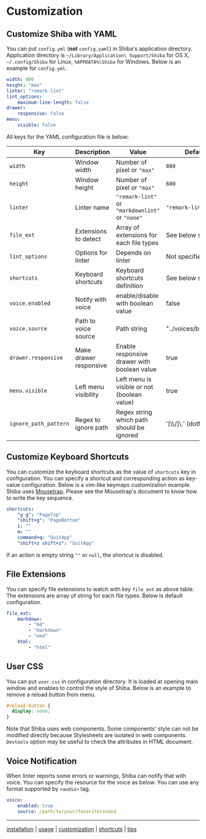 Customization
=============

## Customize Shiba with YAML

You can put `config.yml` (__not__ `config.yaml`) in Shiba's application directory.  Application directory is `~/Library/Application\ Support/Shiba` for OS X, `~/.config/Shiba` for Linux, `%APPDATA%\Shiba` for Windows.
Below is an example for `config.yml`.

```YAML
width: 800
height: "max"
linter: "remark-lint"
lint_options:
    maximum-line-length: false
drawer:
    responsive: false
menu:
    visible: false
```

All keys for the YAML configuration file is below:

| Key                   | Description            | Value                                           | Default                 |
| --------------------- | ---------------------- | ----------------------------------------------- | ----------------------- |
| `width`               | Window width           | Number of pixel or `"max"`                      | `800`                   |
| `height`              | Window height          | Number of pixel or `"max"`                      | `600`                   |
| `linter`              | Linter name            | `"remark-lint"` or `"markdownlint"` or `"none"` | `"remark-lint"`         |
| `file_ext`            | Extensions to detect   | Array of extensions for each file types         | See below section       |
| `lint_options`        | Options for linter     | Depends on linter                               | Not specified           |
| `shortcuts`           | Keyboard shortcuts     | Keyboard shortcuts definition                   | See below section       |
| `voice.enabled`       | Notify with voice      | enable/disable with boolean value               | false                   |
| `voice.source`        | Path to voice source   | Path string                                     | "../voices/bow.mp3"     |
| `drawer.responsive`   | Make drawer responsive | Enable responsive drawer with boolean value     | true                    |
| `menu.visible`        | Left menu visibility   | Left menu is visible or not (boolean value)     | true                    |
| `ignore_path_pattern` | Regex to ignore  path  | Regex string which path should be ignored       | '[\\\\/]\\.' (dotfiles) |


## Customize Keyboard Shortcuts

You can customize the keyboard shortcuts as the value of `shortcuts` key in configuration.  You can specify a shortcut and corresponding action as key-value configuration.
Below is a vim-like keymaps customization example.
Shiba uses [Mousetrap](https://craig.is/killing/mice). Please see the Mousetrap's document to know how to write the key sequence.

```yaml
shortcuts:
    "g g": "PageTop"
    "shift+g": "PageBottom"
    i: ""
    m: ""
    command+q: "QuitApp"
    "shift+z shift+z": "QuitApp"
```

If an action is empty string `""` or `null`, the shortcut is disabled.

## File Extensions

You can specify file extensions to watch with key `file_ext` as above table.
The extensions are array of string for each file types.  Below is default configuration.

```yaml
file_ext:
    markdown:
        - "md"
        - "markdown"
        - "mkd"
    html:
        - "html"
```

## User CSS

You can put `user.css` in configuration directory.  It is loaded at opening main window and enables to control the style of Shiba.  Below is an example to remove a reload button from menu.

```css
#reload-button {
  display: none;
}
```

Note that Shiba uses web components.  Some components' style can not be modified directly because Stylesheets are isolated in web components.  `Devtools` option may be useful to check the attributes in HTML document.

## Voice Notification

When linter reports some errors or warnings, Shiba can notify that with voice.
You can specify the resource for the voice as below.  You can use any format supported by `<audio>` tag.

```yaml
voice:
    enabled: true
    source: /path/to/your/favorite/sound
```


-----------------
[installation](installation.md) | [usage](usage.md) | [customization](customization.md) | [shortcuts](shortcuts.md) | [tips](tips.md)
